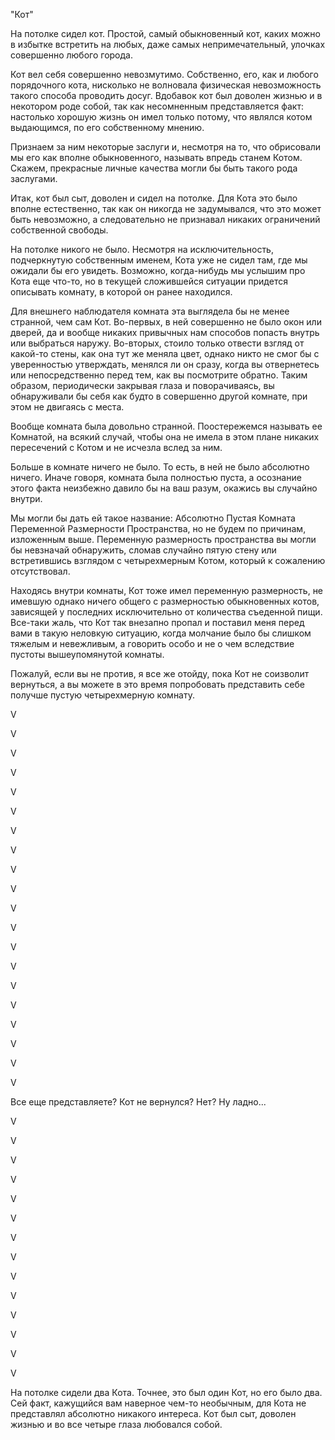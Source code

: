 "Кот" 

На потолке сидел кот. Простой, самый обыкновенный кот, каких можно в избытке встретить на любых, даже самых непримечательный, улочках совершенно любого города.

Кот вел себя совершенно невозмутимо. Собственно, его, как и любого порядочного кота, нисколько не волновала физическая невозможность такого способа проводить досуг. Вдобавок кот был доволен жизнью и в некотором роде собой, так как несомненным представляется факт: настолько хорошую жизнь он имел только потому, что являлся котом выдающимся, по его собственному мнению.

Признаем за ним некоторые заслуги и, несмотря на то, что обрисовали мы его как вполне обыкновенного, называть впредь станем Котом. Скажем, прекрасные личные качества могли бы быть такого рода заслугами.

Итак, кот был сыт, доволен и сидел на потолке. Для Кота это было вполне естественно, так как он никогда не задумывался, что это может быть невозможно, а следовательно не признавал никаких ограничений собственной свободы.

На потолке никого не было. Несмотря на исключительность, подчеркнутую собственным именем, Кота уже не сидел там, где мы ожидали бы его увидеть. Возможно, когда-нибудь мы услышим про Кота еще что-то, но в текущей сложившейся ситуации придется описывать комнату, в которой он ранее находился.

Для внешнего наблюдателя комната эта выглядела бы не менее странной, чем сам Кот. Во-первых, в ней совершенно не было окон или дверей, да и вообще никаких привычных нам способов попасть внутрь или выбраться наружу. Во-вторых, стоило только отвести взгляд от какой-то стены, как она тут же меняла цвет, однако никто не смог бы с уверенностью утверждать, менялся ли он сразу, когда вы отвернетесь или непосредственно перед тем, как вы посмотрите обратно. Таким образом, периодически закрывая глаза и поворачиваясь, вы обнаруживали бы себя как будто в совершенно другой комнате, при этом не двигаясь с места.

Вообще комната была довольно странной. Поостережемся называть ее Комнатой, на всякий случай, чтобы она не имела в этом плане никаких пересечений с Котом и не исчезла вслед за ним.

Больше в комнате ничего не было. То есть, в ней не было абсолютно ничего. Иначе говоря, комната была полностью пуста, а осознание этого факта неизбежно давило бы на ваш разум, окажись вы случайно внутри.

Мы могли бы дать ей такое название: Абсолютно Пустая Комната Переменной Размерности Пространства, но не будем по причинам, изложенным выше. Переменную размерность пространства вы могли бы невзначай обнаружить, сломав случайно пятую стену или встретившись взглядом с четырехмерным Котом, который к сожалению отсутствовал.

Находясь внутри комнаты, Кот тоже имел переменную размерность, не имевшую однако ничего общего с размерностью обыкновенных котов, зависящей у последних исключительно от количества съеденной пищи. Все-таки жаль, что Кот так внезапно пропал и поставил меня перед вами в такую неловкую ситуацию, когда молчание было бы слишком тяжелым и невежливым, а говорить особо и не о чем вследствие пустоты вышеупомянутой комнаты.

Пожалуй, если вы не против, я все же отойду, пока Кот не соизволит вернуться, а вы можете в это время попробовать представить себе получше пустую четырехмерную комнату.

V

V

V

V

V

V

V

V

V

V

V

V

V

V

V

V

V

V

V

V

Все еще представляете? Кот не вернулся? Нет? Ну ладно...

V

V

V

V

V

V

V

V

V

V

V

V

V

V

На потолке сидели два Кота. Точнее, это был один Кот, но его было два. Сей факт, кажущийся вам наверное чем-то необычным, для Кота не представлял абсолютно никакого интереса. Кот был сыт, доволен жизнью и во все четыре глаза любовался собой.



